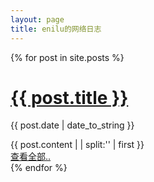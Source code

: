```yaml
---
layout: page
title: enilu的网络日志
---
```


 


<!-- 遍历分页后的文章 -->
{% for post in site.posts %}
<h1><a href="{{ post.url }}">{{ post.title }}</a></h1>
<p class="author">
    <span class="date">{{ post.date | date_to_string }}</span>
</p>
<div class="content">
    {{ post.content  | | split:'<!--break-->' | first }}
    <br>
    <a href="{{ site.baseurl }}{{ post.url }}">查看全部..</a>
</div>
{% endfor %}
